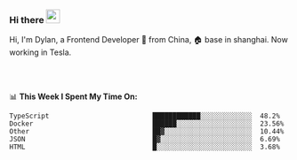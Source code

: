 ### Hi there <img src="https://media.giphy.com/media/hvRJCLFzcasrR4ia7z/giphy.gif" width="25px">

<!-- ![visitors](https://visitor-badge.glitch.me/badge?page_id=dislfyer.dislfyer) -->

Hi, I'm Dylan, a Frontend Developer 🚀 from China, 🏠 base in shanghai. Now working in Tesla.

<br/>
<br/>

📊 **This Week I Spent My Time On:**


<!--START_SECTION:waka-->

```text
TypeScript                          ████████████░░░░░░░░░░░░░  48.2%
Docker                              ██████░░░░░░░░░░░░░░░░░░░  23.56%
Other                               ██▓░░░░░░░░░░░░░░░░░░░░░░  10.44%
JSON                                █▓░░░░░░░░░░░░░░░░░░░░░░░  6.69%
HTML                                █░░░░░░░░░░░░░░░░░░░░░░░░  3.68%
```

<!--END_SECTION:waka-->

<!--
**About Me:**
 -->
